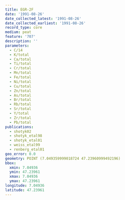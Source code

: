```yaml
---
title: EGR-2F
date: '1991-08-26'
date_collected_latest: '1991-08-26'
date_collected_earliest: '1991-08-26'
record_type: core
medium: peat
feature: '707'
description: ''
parameters:
  - C/14
  - K/total
  - Ca/total
  - Ti/total
  - Cr/total
  - Mn/total
  - Fe/total
  - Ni/total
  - Cu/total
  - Zn/total
  - As/total
  - Br/total
  - Rb/total
  - Sr/total
  - Y/total
  - Zr/total
  - Pb/total
publications:
  - shotyk02
  - shotyk_etal98
  - shotyk_etal01
  - weiss_etal99
  - renberg_etal01
geo_error: 0.0
geometry: POINT (7.049359999018724 47.23960999492196)
bbox:
  xmin: 7.04936
  ymin: 47.23961
  xmax: 7.04936
  ymax: 47.23961
longitude: 7.04936
latitude: 47.23961
---
```

